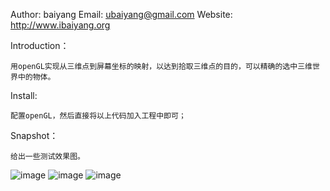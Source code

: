 Author: baiyang Email: ubaiyang@gmail.com Website: http://www.ibaiyang.org

Introduction：

    用openGL实现从三维点到屏幕坐标的映射，以达到拾取三维点的目的，可以精确的选中三维世界中的物体。

Install:

    配置openGL，然后直接将以上代码加入工程中即可；

Snapshot：

    给出一些测试效果图。
![image](https://github.com/baiyang/opengl/raw/master/imgs/example1.png)
![image](https://github.com/baiyang/opengl/raw/master/imgs/example2.png)
![image](https://github.com/baiyang/opengl/raw/master/imgs/example3.png)

